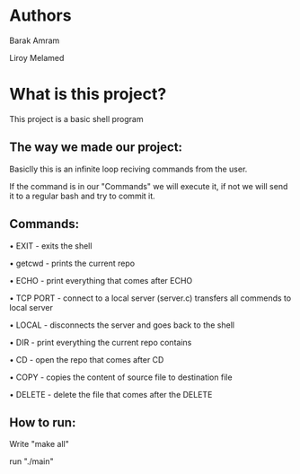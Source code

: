# Authors
Barak Amram

Liroy Melamed

# What is this project?

This project is a basic shell program

## The way we made our project:
Basiclly this is an infinite loop reciving commands from the user. 

If the command is in our "Commands" we will execute it, if not we will send it to a regular bash and try to commit it.

## Commands:

•	EXIT - exits the shell  

•	getcwd - prints the current repo

•	ECHO - print everything that comes after ECHO

•	TCP PORT - connect to a local server (server.c) transfers all  commends to local server

•	LOCAL - disconnects the server and goes back to the shell 

•	DIR - print everything the current repo contains 

•	CD - open the repo that comes after CD

•	COPY - copies the content of source file to destination file

•	DELETE - delete the file that comes after the DELETE 

## How to run:

Write "make all"

run "./main"



